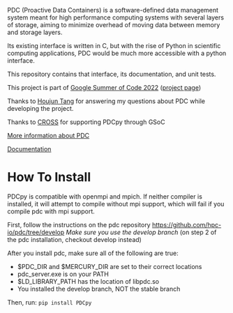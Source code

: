 PDC (Proactive Data Containers) is a software-defined data management system meant for high performance computing systems with several layers of storage, aiming to minimize overhead of moving data between memory and storage layers.

Its existing interface is written in C, but with the rise of Python in scientific computing applications, PDC would be much more accessible with a python interface.

This repository contains that interface, its documentation, and unit tests.

This project is part of [Google Summer of Code 2022](https://summerofcode.withgoogle.com/programs/2022) ([project page](https://summerofcode.withgoogle.com/programs/2022/projects/aXtefGUz))

Thanks to [Houjun Tang](https://github.com/houjun) for answering my questions about PDC while developing the project.

Thanks to [CROSS](https://cross.ucsc.edu/) for supporting PDCpy through GSoC

[More information about PDC](https://sdm.lbl.gov/pdc/about.html)

[Documentation](https://hpc-io.github.io/PDCpy/)

# How To Install

PDCpy is compatible with openmpi and mpich.  If neither compiler is installed, it will attempt to compile without mpi support, which will fail if you compile pdc with mpi support.

First, follow the instructions on the pdc repository
https://github.com/hpc-io/pdc/tree/develop
*Make sure you use the develop branch* (on step 2 of the pdc installation, checkout develop instead)

After you install pdc, make sure all of the following are true:
- $PDC_DIR and $MERCURY_DIR are set to their correct locations
- pdc_server.exe is on your PATH
- $LD_LIBRARY_PATH has the location of libpdc.so
- You installed the develop branch, NOT the stable branch

Then, run:
`pip install PDCpy`
